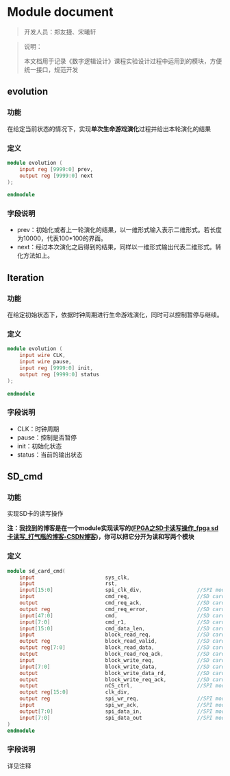 # Module document

> 开发人员：郑友捷、宋曦轩

> 说明：
>
> 本文档用于记录《数字逻辑设计》课程实验设计过程中运用到的模块，方便统一接口，规范开发

## evolution

### 功能

在给定当前状态的情况下，实现**单次生命游戏演化**过程并给出本轮演化的结果

### 定义

```verilog
module evolution (
    input reg [9999:0] prev,
    output reg [9999:0] next
);
    
endmodule
```

### 字段说明

* prev：初始化或者上一轮演化的结果，以一维形式输入表示二维形式。若长度为10000，代表100*100的界面。
* next：经过本次演化之后得到的结果，同样以一维形式输出代表二维形式。转化方法如上。



## Iteration

### 功能

在给定初始状态下，依据时钟周期进行生命游戏演化，同时可以控制暂停与继续。

### 定义

```verilog
module evolution (
    input wire CLK,
    input wire pause,
    input reg [9999:0] init,
    output reg [9999:0] status
);
    
endmodule
```

### 字段说明

* CLK：时钟周期
* pause：控制是否暂停
* init：初始化状态
* status：当前的输出状态



## SD_cmd

### 功能

实现SD卡的读写操作

**注：我找到的博客是在一个module实现读写的([FPGA之SD卡读写操作_fpga sd卡读写_打气瓶的博客-CSDN博客](https://blog.csdn.net/weixin_41892263/article/details/83039174))，你可以把它分开为读和写两个模块**

### 定义

```verilog
module sd_card_cmd(
	input                       sys_clk,
	input                       rst,
	input[15:0]                 spi_clk_div,                  //SPI module clock division parameter
	input                       cmd_req,                      //SD card command request
	output                      cmd_req_ack,                  //SD card command request response
	output reg                  cmd_req_error,                //SD card command request error
	input[47:0]                 cmd,                          //SD card command
	input[7:0]                  cmd_r1,                       //SD card expect response
	input[15:0]                 cmd_data_len,                 //SD card command read data length
	input                       block_read_req,               //SD card sector data read request
	output reg                  block_read_valid,             //SD card sector data read data valid
	output reg[7:0]             block_read_data,              //SD card sector data read data
	output                      block_read_req_ack,           //SD card sector data read response
	input                       block_write_req,              //SD card sector data write request
	input[7:0]                  block_write_data,             //SD card sector data write data next clock is valid
	output                      block_write_data_rd,          //SD card sector data write data
	output                      block_write_req_ack,          //SD card sector data write response
	output                      nCS_ctrl,                     //SPI module chip select control
	output reg[15:0]            clk_div,
	output reg                  spi_wr_req,                   //SPI module data sending request
	input                       spi_wr_ack,                   //SPI module data request response
	output[7:0]                 spi_data_in,                  //SPI module send data
	input[7:0]                  spi_data_out                  //SPI module data returned
)
endmodule
```

### 字段说明

详见注释